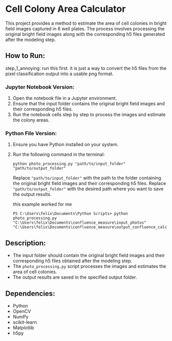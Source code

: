 # Cell Colony Area Calculator

This project provides a method to estimate the area of cell colonies in bright field images captured in 6 well plates. The process involves processing the original bright field images along with the corresponding h5 files generated after the modeling step.

## How to Run:

step_1_annoying: run this first. it is just a way to convert the h5 files from the pixel classification output into a usable png format. 


### Jupyter Notebook Version:
1. Open the notebook file in a Jupyter environment.
2. Ensure that the input folder contains the original bright field images and their corresponding h5 files.
3. Run the notebook cells step by step to process the images and estimate the colony areas.

### Python File Version:
1. Ensure you have Python installed on your system.
2. Run the following command in the terminal:
    ```
    python photo_processing.py "path/to/input_folder" "path/to/output_folder"
    ```
    Replace `"path/to/input_folder"` with the path to the folder containing the original bright field images and their corresponding h5 files. Replace `"path/to/output_folder"` with the desired path where you want to save the output results.

   this example worked for me
   
    ```
   PS C:\Users\felix\Documents\Python Scripts> python photo_processing.py "C:\Users\felix\Documents\confluence_measure\input_photos" "C:\Users\felix\Documents\confluence_measure\output_confluence_calculator"
    ```
## Description:
- The input folder should contain the original bright field images and their corresponding h5 files obtained after the modeling step.
- The `photo_processing.py` script processes the images and estimates the area of cell colonies.
- The output results are saved in the specified output folder.

## Dependencies:
- Python
- OpenCV
- NumPy
- scikit-learn
- Matplotlib
- h5py
